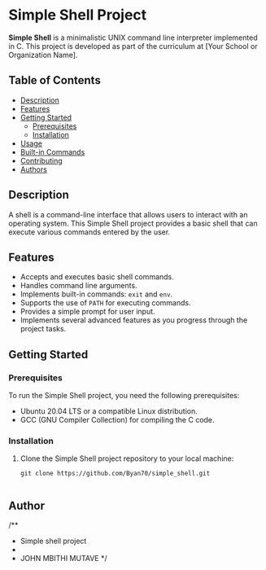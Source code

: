 # Simple Shell Project

**Simple Shell** is a minimalistic UNIX command line interpreter implemented in C. This project is developed as part of the curriculum at [Your School or Organization Name].

## Table of Contents

- [Description](#description)
- [Features](#features)
- [Getting Started](#getting-started)
  - [Prerequisites](#prerequisites)
  - [Installation](#installation)
- [Usage](#usage)
- [Built-in Commands](#built-in-commands)
- [Contributing](#contributing)
- [Authors](#authors)

## Description

A shell is a command-line interface that allows users to interact with an operating system. This Simple Shell project provides a basic shell that can execute various commands entered by the user.

## Features

- Accepts and executes basic shell commands.
- Handles command line arguments.
- Implements built-in commands: `exit` and `env`.
- Supports the use of `PATH` for executing commands.
- Provides a simple prompt for user input.
- Implements several advanced features as you progress through the project tasks.

## Getting Started

### Prerequisites

To run the Simple Shell project, you need the following prerequisites:

- Ubuntu 20.04 LTS or a compatible Linux distribution.
- GCC (GNU Compiler Collection) for compiling the C code.

### Installation

1. Clone the Simple Shell project repository to your local machine:

   ```shell
   git clone https://github.com/Byan70/simple_shell.git


## Author

/**
 * Simple shell project
 * 
 * JOHN MBITHI MUTAVE
*/

